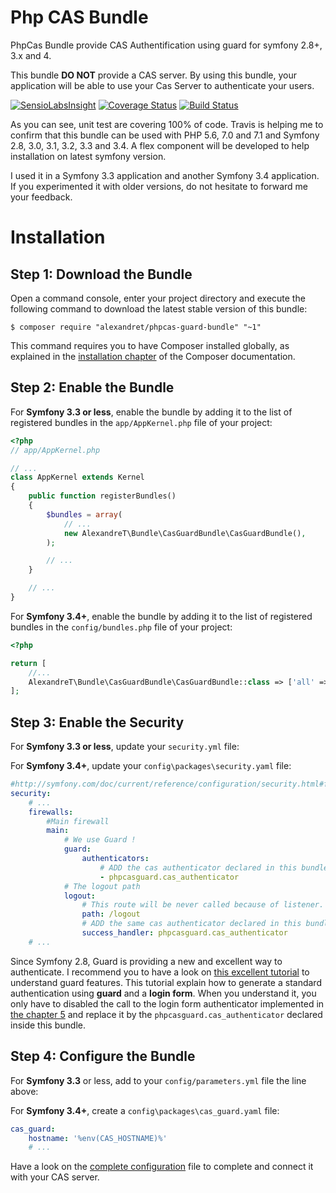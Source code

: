 Php CAS Bundle 
==============

PhpCas Bundle provide CAS Authentification using guard for symfony 2.8+, 3.x and 4.

This bundle **DO NOT** provide a CAS server. By using this bundle, your application will be able to use your Cas Server
to authenticate your users.  

[![SensioLabsInsight](https://insight.sensiolabs.com/projects/cb0f5515-dc7a-4295-9faa-83e81fc1e23b/mini.png)](https://insight.sensiolabs.com/projects/cb0f5515-dc7a-4295-9faa-83e81fc1e23b)
[![Coverage Status](https://coveralls.io/repos/github/Alexandre-T/casguard/badge.svg?branch=master)](https://coveralls.io/github/Alexandre-T/casguard?branch=master)
[![Build Status](https://travis-ci.org/Alexandre-T/casguard.svg?branch=master)](https://travis-ci.org/Alexandre-T/casguard)

As you can see, unit test are covering 100% of code. 
Travis is helping me to confirm that this bundle can be used with PHP 5.6, 7.0 and 7.1 and 
Symfony 2.8, 3.0, 3.1, 3.2, 3.3 and 3.4. A flex component will be developed to help installation on latest symfony version.

I used it in a Symfony 3.3 application and another Symfony 3.4 application. If you experimented it with older versions,
do not hesitate to forward me your feedback. 
   

Installation
============

Step 1: Download the Bundle
---------------------------

Open a command console, enter your project directory and execute the
following command to download the latest stable version of this bundle:

```console
$ composer require "alexandret/phpcas-guard-bundle" "~1"
```

This command requires you to have Composer installed globally, as explained
in the [installation chapter](https://getcomposer.org/doc/00-intro.md)
of the Composer documentation.

Step 2: Enable the Bundle
-------------------------

For **Symfony 3.3 or less**, enable the bundle by adding it to the list of registered bundles
in the `app/AppKernel.php` file of your project:

```php
<?php
// app/AppKernel.php

// ...
class AppKernel extends Kernel
{
    public function registerBundles()
    {
        $bundles = array(
            // ...
            new AlexandreT\Bundle\CasGuardBundle\CasGuardBundle(),
        );

        // ...
    }

    // ...
}
```

For **Symfony 3.4+**, enable the bundle by adding it to the list of registered bundles
in the `config/bundles.php` file of your project:

```php
<?php

return [
    //...
    AlexandreT\Bundle\CasGuardBundle\CasGuardBundle::class => ['all' => true],
];
```

Step 3: Enable the Security
----------------------------

For **Symfony 3.3 or less**, update your `security.yml` file:

For **Symfony 3.4+**, update your `config\packages\security.yaml` file:

```yaml
#http://symfony.com/doc/current/reference/configuration/security.html#full-default-configuration
security:
    # ...
    firewalls:
        #Main firewall
        main:
            # We use Guard !
            guard:
                authenticators:
                    # ADD the cas authenticator declared in this bundle
                    - phpcasguard.cas_authenticator
            # The logout path
            logout:
                # This route will be never called because of listener. It will catch it and redirect user.                
                path: /logout
                # ADD the same cas authenticator declared in this bundle to activate logout function
                success_handler: phpcasguard.cas_authenticator  
    # ...

```

Since Symfony 2.8, Guard is providing a new and excellent way to authenticate. I recommend you to have a look 
on [this excellent tutorial](https://knpuniversity.com/screencast/symfony-security) to understand guard features.
This tutorial explain how to generate a standard authentication using **guard** and a **login form**. When you 
understand it, you only have to disabled the call to the login form authenticator implemented in 
[the chapter 5](https://knpuniversity.com/screencast/symfony-security/login-form-authenticator) and replace it by 
the `phpcasguard.cas_authenticator` declared inside this bundle. 

Step 4: Configure the Bundle
----------------------------

For **Symfony 3.3** or less, add to your `config/parameters.yml` file the line above:

For **Symfony 3.4+**, create a `config\packages\cas_guard.yaml` file:

```yaml
cas_guard:
    hostname: '%env(CAS_HOSTNAME)%'
    # ...
```

Have a look on the [complete configuration](./Resources/doc/configuration.md) file to complete and 
connect it with your CAS server. 
